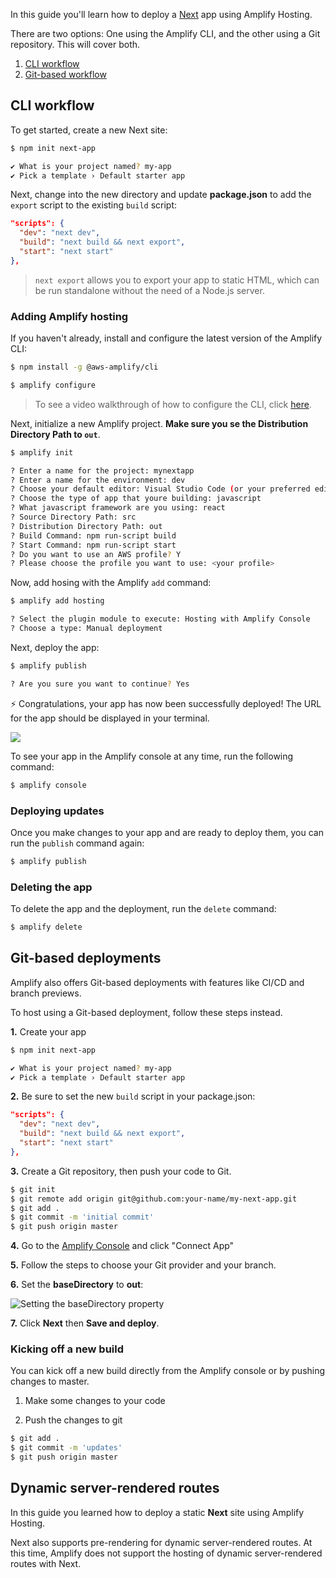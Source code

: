 In this guide you'll learn how to deploy a [Next](https://nextjs.org/) app using Amplify Hosting.

There are two options: One using the Amplify CLI, and the other using a Git repository. This will cover both.

1. [CLI workflow](#cli-workflow)
2. [Git-based workflow](#git-based-deployments)

## CLI workflow

To get started, create a new Next site:

```sh
$ npm init next-app

✔ What is your project named? my-app
✔ Pick a template › Default starter app
```

Next, change into the new directory and update __package.json__ to add the `export` script to the existing `build` script:

```json
"scripts": {
  "dev": "next dev",
  "build": "next build && next export",
  "start": "next start"
},
```

> `next export` allows you to export your app to static HTML, which can be run standalone without the need of a Node.js server.

### Adding Amplify hosting

If you haven't already, install and configure the latest version of the Amplify CLI:

```sh
$ npm install -g @aws-amplify/cli

$ amplify configure
```

> To see a video walkthrough of how to configure the CLI, click [here](https://www.youtube.com/watch?v=fWbM5DLh25U).

Next, initialize a new Amplify project. __Make sure you se the Distribution Directory Path to `out`__.

```sh
$ amplify init

? Enter a name for the project: mynextapp
? Enter a name for the environment: dev
? Choose your default editor: Visual Studio Code (or your preferred editor)
? Choose the type of app that youre building: javascript
? What javascript framework are you using: react
? Source Directory Path: src
? Distribution Directory Path: out
? Build Command: npm run-script build
? Start Command: npm run-script start
? Do you want to use an AWS profile? Y
? Please choose the profile you want to use: <your profile>
```

Now, add hosing with the Amplify `add` command:

```sh
$ amplify add hosting

? Select the plugin module to execute: Hosting with Amplify Console
? Choose a type: Manual deployment
```

Next, deploy the app:

```sh
$ amplify publish

? Are you sure you want to continue? Yes
```

⚡️ Congratulations, your app has now been successfully deployed! The URL for the app should be displayed in your terminal.

![](https://dev-to-uploads.s3.amazonaws.com/i/bc06wo8unppp7am869ra.png)

To see your app in the Amplify console at any time, run the following command:

```sh
$ amplify console
```

### Deploying updates

Once you make changes to your app and are ready to deploy them, you can run the `publish` command again:

```sh
$ amplify publish
```

### Deleting the app

To delete the app and the deployment, run the `delete` command:

```sh
$ amplify delete
```

## Git-based deployments

Amplify also offers Git-based deployments with features like CI/CD and branch previews.

To host using a Git-based deployment, follow these steps instead.

__1.__ Create your app

```sh
$ npm init next-app

✔ What is your project named? my-app
✔ Pick a template › Default starter app
```

__2.__ Be sure to set the new `build` script in your package.json:

```json
"scripts": {
  "dev": "next dev",
  "build": "next build && next export",
  "start": "next start"
},
```

__3.__ Create a Git repository, then push your code to Git.

```sh
$ git init
$ git remote add origin git@github.com:your-name/my-next-app.git
$ git add .
$ git commit -m 'initial commit'
$ git push origin master
```

__4.__ Go to the [Amplify Console](https://console.aws.amazon.com/amplify) and click "Connect App"

__5.__ Follow the steps to choose your Git provider and your branch.

__6.__ Set the __baseDirectory__ to __out__:

![Setting the baseDirectory property](https://dev-to-uploads.s3.amazonaws.com/i/edt8ccos33addseu2c06.png)

__7.__ Click __Next__ then __Save and deploy__.

### Kicking off a new build

You can kick off a new build directly from the Amplify console or by pushing changes to master.

1. Make some changes to your code

2. Push the changes to git

```sh
$ git add .
$ git commit -m 'updates'
$ git push origin master
```

## Dynamic server-rendered routes

In this guide you learned how to deploy a static __Next__ site using Amplify Hosting.

Next also supports pre-rendering for dynamic server-rendered routes. At this time, Amplify does not support the hosting of dynamic server-rendered routes with Next.